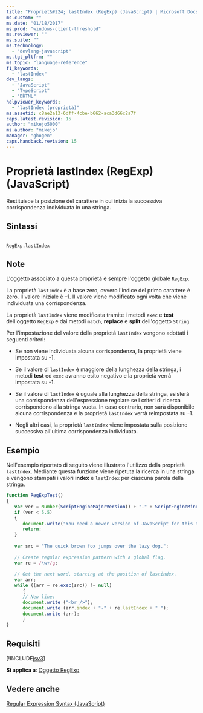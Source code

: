 ```yaml
---
title: "Propriet&#224; lastIndex (RegExp) (JavaScript) | Microsoft Docs"
ms.custom: ""
ms.date: "01/18/2017"
ms.prod: "windows-client-threshold"
ms.reviewer: ""
ms.suite: ""
ms.technology: 
  - "devlang-javascript"
ms.tgt_pltfrm: ""
ms.topic: "language-reference"
f1_keywords: 
  - "lastIndex"
dev_langs: 
  - "JavaScript"
  - "TypeScript"
  - "DHTML"
helpviewer_keywords: 
  - "lastIndex (proprietà)"
ms.assetid: c8ae2a13-6dff-4cbe-b662-aca3d66c2a7f
caps.latest.revision: 15
author: "mikejo5000"
ms.author: "mikejo"
manager: "ghogen"
caps.handback.revision: 15
---
```

# Propriet&#224; lastIndex (RegExp) (JavaScript)
Restituisce la posizione del carattere in cui inizia la successiva corrispondenza individuata in una stringa.  
  
## Sintassi  
  
```  
  
RegExp.lastIndex  
```  
  
## Note  
 L'oggetto associato a questa proprietà è sempre l'oggetto globale `RegExp`.  
  
 La proprietà `lastIndex` è a base zero, ovvero l'indice del primo carattere è zero.  Il valore iniziale è –1.  Il valore viene modificato ogni volta che viene individuata una corrispondenza.  
  
 La proprietà `lastIndex` viene modificata tramite i metodi `exec` e **test** dell'oggetto `RegExp` e dai metodi `match`, **replace** e **split** dell'oggetto `String`.  
  
 Per l'impostazione del valore della proprietà `lastIndex` vengono adottati i seguenti criteri:  
  
-   Se non viene individuata alcuna corrispondenza, la proprietà viene impostata su \-1.  
  
-   Se il valore di `lastIndex` è maggiore della lunghezza della stringa, i metodi **test** ed `exec` avranno esito negativo e la proprietà verrà impostata su \-1.  
  
-   Se il valore di `lastIndex` è uguale alla lunghezza della stringa, esisterà una corrispondenza dell'espressione regolare se i criteri di ricerca corrispondono alla stringa vuota.  In caso contrario, non sarà disponibile alcuna corrispondenza e la proprietà `lastIndex` verrà reimpostata su \-1.  
  
-   Negli altri casi, la proprietà `lastIndex` viene impostata sulla posizione successiva all'ultima corrispondenza individuata.  
  
## Esempio  
 Nell'esempio riportato di seguito viene illustrato l'utilizzo della proprietà `lastIndex`.  Mediante questa funzione viene ripetuta la ricerca in una stringa e vengono stampati i valori **index** e `lastIndex` per ciascuna parola della stringa.  
  
```javascript  
function RegExpTest()  
{  
   var ver = Number(ScriptEngineMajorVersion() + "." + ScriptEngineMinorVersion())  
   if (ver < 5.5)  
   {  
      document.write("You need a newer version of JavaScript for this to work");  
      return;  
   }  
  
   var src = "The quick brown fox jumps over the lazy dog.";  
  
   // Create regular expression pattern with a global flag.  
   var re = /\w+/g;  
  
   // Get the next word, starting at the position of lastindex.  
   var arr;  
   while ((arr = re.exec(src)) != null)  
      {  
      // New line:  
      document.write ("<br />");    
      document.write (arr.index + "-" + re.lastIndex + " ");  
      document.write (arr);  
      }  
}  
```  
  
## Requisiti  
 [!INCLUDE[jsv3](../../javascript/reference/includes/jsv3-md.md)]  
  
 **Si applica a**: [Oggetto RegExp](../../javascript/reference/regexp-object-javascript.md)  
  
## Vedere anche  
 [Regular Expression Syntax \(JavaScript\)](http://msdn.microsoft.com/it-it/ab0766e1-7037-45ed-aa23-706f58358c0e)